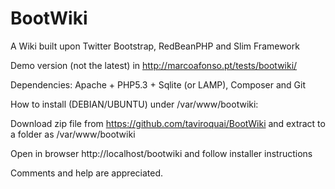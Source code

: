 BootWiki
========

A Wiki built upon Twitter Bootstrap, RedBeanPHP and Slim Framework

Demo version (not the latest) in http://marcoafonso.pt/tests/bootwiki/

Dependencies: Apache + PHP5.3 + Sqlite (or LAMP), Composer and Git

How to install (DEBIAN/UBUNTU) under /var/www/bootwiki:

Download zip file from https://github.com/taviroquai/BootWiki and extract to a folder as /var/www/bootwiki

Open in browser http://localhost/bootwiki and follow installer instructions

Comments and help are appreciated.
